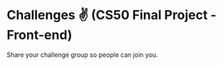 # Challenges :v: (CS50 Final Project - Front-end)
Share your challenge group so people can join you.
